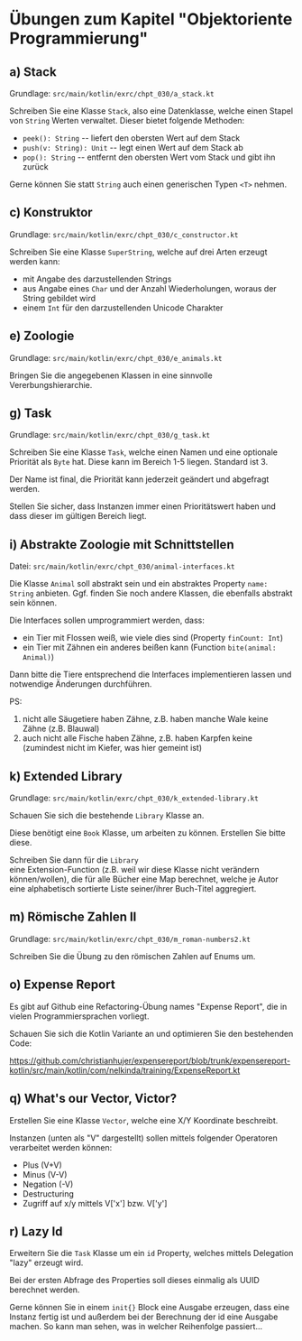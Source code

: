 # Übungen zum Kapitel "Objektoriente Programmierung"

## a) Stack

Grundlage: `src/main/kotlin/exrc/chpt_030/a_stack.kt`

Schreiben Sie eine Klasse `Stack`, also eine Datenklasse, welche einen Stapel von
`String` Werten verwaltet. Dieser bietet folgende Methoden:

* `peek(): String` -- liefert den obersten Wert auf dem Stack
* `push(v: String): Unit` -- legt einen Wert auf dem Stack ab
* `pop(): String` -- entfernt den obersten Wert vom Stack und gibt ihn zurück

Gerne können Sie statt `String` auch einen generischen Typen `<T>` nehmen.

## c) Konstruktor

Grundlage: `src/main/kotlin/exrc/chpt_030/c_constructor.kt`

Schreiben Sie eine Klasse `SuperString`, welche auf drei Arten erzeugt werden kann:

* mit Angabe des darzustellenden Strings
* aus Angabe eines `Char` und der Anzahl Wiederholungen, woraus der String gebildet wird
* einem `Int` für den darzustellenden Unicode Charakter

## e) Zoologie

Grundlage: `src/main/kotlin/exrc/chpt_030/e_animals.kt`

Bringen Sie die angegebenen Klassen in eine sinnvolle Vererbungshierarchie.

## g) Task

Grundlage: `src/main/kotlin/exrc/chpt_030/g_task.kt`

Schreiben Sie eine Klasse `Task`, welche einen Namen und eine optionale Priorität als `Byte` hat. Diese
kann im Bereich 1-5 liegen. Standard ist 3.

Der Name ist final, die Priorität kann jederzeit geändert und abgefragt werden.

Stellen Sie sicher, dass Instanzen immer einen Prioritätswert haben und dass dieser im gültigen Bereich liegt.

## i) Abstrakte Zoologie mit Schnittstellen

Datei: `src/main/kotlin/exrc/chpt_030/animal-interfaces.kt`

Die Klasse `Animal` soll abstrakt sein und ein abstraktes Property `name: String` anbieten. Ggf. finden Sie noch andere
Klassen, die ebenfalls abstrakt sein können.

Die Interfaces sollen umprogrammiert werden, dass:

* ein Tier mit Flossen weiß, wie viele dies sind (Property `finCount: Int`)
* ein Tier mit Zähnen ein anderes beißen kann (Function `bite(animal: Animal)`)

Dann bitte die Tiere entsprechend die Interfaces implementieren lassen und notwendige Änderungen durchführen.

PS:

1. nicht alle Säugetiere haben Zähne, z.B. haben manche Wale keine Zähne (z.B. Blauwal)
2. auch nicht alle Fische haben Zähne, z.B. haben Karpfen keine (zumindest nicht im Kiefer, was hier gemeint ist)

## k) Extended Library

Grundlage: `src/main/kotlin/exrc/chpt_030/k_extended-library.kt`

Schauen Sie sich die bestehende `Library` Klasse an.

Diese benötigt eine `Book` Klasse, um arbeiten zu können. Erstellen Sie bitte diese.

Schreiben Sie dann für die `Library`  
eine Extension-Function (z.B. weil wir diese Klasse nicht verändern können/wollen), die für alle Bücher eine Map
berechnet, welche je Autor eine alphabetisch
sortierte Liste seiner/ihrer Buch-Titel aggregiert.

## m) Römische Zahlen II

Grundlage: `src/main/kotlin/exrc/chpt_030/m_roman-numbers2.kt`

Schreiben Sie die Übung zu den römischen Zahlen auf Enums um.

## o) Expense Report

Es gibt auf Github eine Refactoring-Übung names "Expense Report", die in vielen Programmiersprachen vorliegt.

Schauen Sie sich die Kotlin Variante an und optimieren Sie den bestehenden Code:

https://github.com/christianhujer/expensereport/blob/trunk/expensereport-kotlin/src/main/kotlin/com/nelkinda/training/ExpenseReport.kt

## q) What's our Vector, Victor?

Erstellen Sie eine Klasse `Vector`, welche eine X/Y Koordinate beschreibt.

Instanzen (unten als "V" dargestellt) sollen mittels folgender Operatoren verarbeitet werden können:

* Plus (V+V)
* Minus (V-V)
* Negation (-V)
* Destructuring
* Zugriff auf x/y mittels V['x'] bzw. V['y']

## r) Lazy Id

Erweitern Sie die `Task` Klasse um ein `id` Property, welches mittels Delegation "lazy" erzeugt wird.

Bei der ersten Abfrage des Properties soll dieses einmalig als UUID berechnet werden.

Gerne können Sie in einem `init{}` Block eine Ausgabe erzeugen, dass eine Instanz fertig ist und außerdem
bei der Berechnung der id eine Ausgabe machen. So kann man sehen, was in welcher Reihenfolge passiert...

